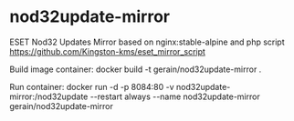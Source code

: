 # nod32update-mirror
ESET Nod32 Updates Mirror based on nginx:stable-alpine and php script https://github.com/Kingston-kms/eset_mirror_script


Build image container:
docker build -t gerain/nod32update-mirror .


Run container:
docker run -d -p 8084:80 -v nod32update-mirror:/nod32update --restart always --name nod32update-mirror gerain/nod32update-mirror
